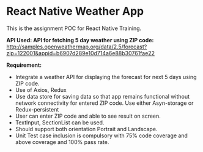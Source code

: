 # React Native Weather App

This is the assignment POC for React Native Training.

**API Used:
API for fetching 5 day weather using ZIP code:**
http://samples.openweathermap.org/data/2.5/forecast?zip=122001&appid=b6907d289e10d714a6e88b30761fae22

**Requirement:**
* Integrate a weather API for displaying the forecast for next 5 days using ZIP code.
* Use of Axios, Redux
* Use data store for saving data so that app remains functional without network connectivity for entered ZIP code. Use either Asyn-storage or Redux-persistent
* User can enter ZIP code and able to see result on screen.
* TextInput, SectionList can be used.
* Should support both orientation Portrait and Landscape.
* Unit Test case inclusion is compulsory with 75% code coverage and above coverage and 100% pass rate.